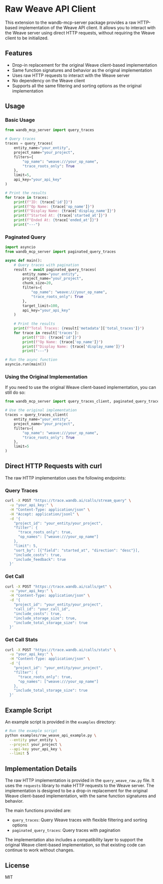 # Raw Weave API Client

This extension to the wandb-mcp-server package provides a raw HTTP-based implementation of the Weave API client. It allows you to interact with the Weave server using direct HTTP requests, without requiring the Weave client to be initialized.

## Features

- Drop-in replacement for the original Weave client-based implementation
- Same function signatures and behavior as the original implementation
- Uses raw HTTP requests to interact with the Weave server
- No dependency on the Weave client
- Supports all the same filtering and sorting options as the original implementation

## Usage

### Basic Usage

```python
from wandb_mcp_server import query_traces

# Query traces
traces = query_traces(
    entity_name="your_entity",
    project_name="your_project",
    filters={
        "op_name": "weave:///your_op_name",
        "trace_roots_only": True
    },
    limit=5,
    api_key="your_api_key"
)

# Print the results
for trace in traces:
    print(f"ID: {trace['id']}")
    print(f"Op Name: {trace['op_name']}")
    print(f"Display Name: {trace['display_name']}")
    print(f"Started At: {trace['started_at']}")
    print(f"Ended At: {trace['ended_at']}")
    print("---")
```

### Paginated Query

```python
import asyncio
from wandb_mcp_server import paginated_query_traces

async def main():
    # Query traces with pagination
    result = await paginated_query_traces(
        entity_name="your_entity",
        project_name="your_project",
        chunk_size=20,
        filters={
            "op_name": "weave:///your_op_name",
            "trace_roots_only": True
        },
        target_limit=100,
        api_key="your_api_key"
    )
    
    # Print the results
    print(f"Total Traces: {result['metadata']['total_traces']}")
    for trace in result['traces']:
        print(f"ID: {trace['id']}")
        print(f"Op Name: {trace['op_name']}")
        print(f"Display Name: {trace['display_name']}")
        print("---")

# Run the async function
asyncio.run(main())
```

### Using the Original Implementation

If you need to use the original Weave client-based implementation, you can still do so:

```python
from wandb_mcp_server import query_traces_client, paginated_query_traces_client

# Use the original implementation
traces = query_traces_client(
    entity_name="your_entity",
    project_name="your_project",
    filters={
        "op_name": "weave:///your_op_name",
        "trace_roots_only": True
    },
    limit=5
)
```

## Direct HTTP Requests with curl

The raw HTTP implementation uses the following endpoints:

### Query Traces

```bash
curl -X POST "https://trace.wandb.ai/calls/stream_query" \
  -u "your_api_key:" \
  -H "Content-Type: application/json" \
  -H "Accept: application/jsonl" \
  -d '{
    "project_id": "your_entity/your_project",
    "filter": {
      "trace_roots_only": true,
      "op_names": ["weave:///your_op_name"]
    },
    "limit": 5,
    "sort_by": [{"field": "started_at", "direction": "desc"}],
    "include_costs": true,
    "include_feedback": true
  }'
```

### Get Call

```bash
curl -X POST "https://trace.wandb.ai/calls/get" \
  -u "your_api_key:" \
  -H "Content-Type: application/json" \
  -d '{
    "project_id": "your_entity/your_project",
    "call_id": "your_call_id",
    "include_costs": true,
    "include_storage_size": true,
    "include_total_storage_size": true
  }'
```

### Get Call Stats

```bash
curl -X POST "https://trace.wandb.ai/calls/stats" \
  -u "your_api_key:" \
  -H "Content-Type: application/json" \
  -d '{
    "project_id": "your_entity/your_project",
    "filter": {
      "trace_roots_only": true,
      "op_names": ["weave:///your_op_name"]
    },
    "include_total_storage_size": true
  }'
```

## Example Script

An example script is provided in the `examples` directory:

```bash
# Run the example script
python examples/raw_weave_api_example.py \
  --entity your_entity \
  --project your_project \
  --api-key your_api_key \
  --limit 5
```

## Implementation Details

The raw HTTP implementation is provided in the `query_weave_raw.py` file. It uses the `requests` library to make HTTP requests to the Weave server. The implementation is designed to be a drop-in replacement for the original Weave client-based implementation, with the same function signatures and behavior.

The main functions provided are:

- `query_traces`: Query Weave traces with flexible filtering and sorting options
- `paginated_query_traces`: Query traces with pagination

The implementation also includes a compatibility layer to support the original Weave client-based implementation, so that existing code can continue to work without changes.

## License

MIT